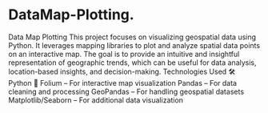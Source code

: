 # DataMap-Plotting.
Data Map Plotting This project focuses on visualizing geospatial data using Python. It leverages mapping libraries to plot and analyze spatial data points on an interactive map. The goal is to provide an intuitive and insightful representation of geographic trends, which can be useful for data analysis, location-based insights, and decision-making.
Technologies Used 🛠
Python 🐍
Folium – For interactive map visualization
Pandas – For data cleaning and processing
GeoPandas – For handling geospatial datasets
Matplotlib/Seaborn – For additional data visualization

